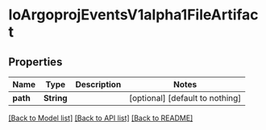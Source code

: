 # IoArgoprojEventsV1alpha1FileArtifact


## Properties
Name | Type | Description | Notes
------------ | ------------- | ------------- | -------------
**path** | **String** |  | [optional] [default to nothing]


[[Back to Model list]](../README.md#models) [[Back to API list]](../README.md#api-endpoints) [[Back to README]](../README.md)


